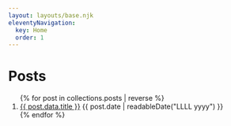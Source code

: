 ```yaml
---
layout: layouts/base.njk
eleventyNavigation:
  key: Home
  order: 1
---
```


<h1>Posts</h1>

<ol reversed class="postlist">
{% for post in collections.posts | reverse %}
    <li class="postlist-item">
        <a href="{{ post.url }}">{{ post.data.title }}</a>
        <time class="postlist-date" datetime="{{ post.date | htmlDateString }}">{{ post.date | readableDate("LLLL yyyy") }}</time>
    </li>
{% endfor %}
</ol>
